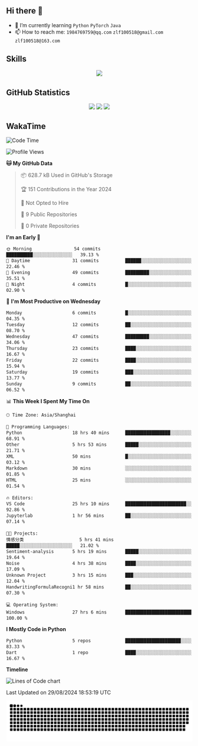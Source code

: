 ## Hi there 👋

- 🌱 I’m currently learning `Python` `PyTorch` `Java`
- 📫 How to reach me: `1984769759@qq.com` `zlf100518@gmail.com` `zlf100518@163.com`

## Skills
<div align="center"> <img src="https://skillicons.dev/icons?i=python,linux,git,github,html,css,js" /> </div>

## GitHub Statistics

<div align="center">
  <img src="https://github-readme-stats.vercel.app/api?username=mrcchenfeng&show_icons=true&theme=tokyonight" />
  <img src="https://github-readme-stats.vercel.app/api/top-langs/?username=mrcchenfeng&show_icons=true&theme=tokyonight" />
  <img src="https://github-readme-activity-graph.vercel.app/graph?username=mrcchenfeng&theme=xcode" />
</div>

## WakaTime

<!--START_SECTION:waka-->
![Code Time](http://img.shields.io/badge/Code%20Time-64%20hrs%2034%20mins-blue)

![Profile Views](http://img.shields.io/badge/Profile%20Views-0-blue)

**🐱 My GitHub Data** 

> 📦 628.7 kB Used in GitHub's Storage 
 > 
> 🏆 151 Contributions in the Year 2024
 > 
> 🚫 Not Opted to Hire
 > 
> 📜 9 Public Repositories 
 > 
> 🔑 0 Private Repositories 
 > 
**I'm an Early 🐤** 

```text
🌞 Morning                54 commits          ██████████░░░░░░░░░░░░░░░   39.13 % 
🌆 Daytime                31 commits          ██████░░░░░░░░░░░░░░░░░░░   22.46 % 
🌃 Evening                49 commits          █████████░░░░░░░░░░░░░░░░   35.51 % 
🌙 Night                  4 commits           █░░░░░░░░░░░░░░░░░░░░░░░░   02.90 % 
```
📅 **I'm Most Productive on Wednesday** 

```text
Monday                   6 commits           █░░░░░░░░░░░░░░░░░░░░░░░░   04.35 % 
Tuesday                  12 commits          ██░░░░░░░░░░░░░░░░░░░░░░░   08.70 % 
Wednesday                47 commits          █████████░░░░░░░░░░░░░░░░   34.06 % 
Thursday                 23 commits          ████░░░░░░░░░░░░░░░░░░░░░   16.67 % 
Friday                   22 commits          ████░░░░░░░░░░░░░░░░░░░░░   15.94 % 
Saturday                 19 commits          ███░░░░░░░░░░░░░░░░░░░░░░   13.77 % 
Sunday                   9 commits           ██░░░░░░░░░░░░░░░░░░░░░░░   06.52 % 
```


📊 **This Week I Spent My Time On** 

```text
🕑︎ Time Zone: Asia/Shanghai

💬 Programming Languages: 
Python                   18 hrs 40 mins      █████████████████░░░░░░░░   68.91 % 
Other                    5 hrs 53 mins       █████░░░░░░░░░░░░░░░░░░░░   21.71 % 
XML                      50 mins             █░░░░░░░░░░░░░░░░░░░░░░░░   03.12 % 
Markdown                 30 mins             ░░░░░░░░░░░░░░░░░░░░░░░░░   01.85 % 
HTML                     25 mins             ░░░░░░░░░░░░░░░░░░░░░░░░░   01.54 % 

🔥 Editors: 
VS Code                  25 hrs 10 mins      ███████████████████████░░   92.86 % 
Jupyterlab               1 hr 56 mins        ██░░░░░░░░░░░░░░░░░░░░░░░   07.14 % 

🐱‍💻 Projects: 
情感分类                     5 hrs 41 mins       █████░░░░░░░░░░░░░░░░░░░░   21.02 % 
Sentiment-analysis       5 hrs 19 mins       █████░░░░░░░░░░░░░░░░░░░░   19.64 % 
Noise                    4 hrs 38 mins       ████░░░░░░░░░░░░░░░░░░░░░   17.09 % 
Unknown Project          3 hrs 15 mins       ███░░░░░░░░░░░░░░░░░░░░░░   12.04 % 
HandwritingFormulaRecogni1 hr 58 mins        ██░░░░░░░░░░░░░░░░░░░░░░░   07.30 % 

💻 Operating System: 
Windows                  27 hrs 6 mins       █████████████████████████   100.00 % 
```

**I Mostly Code in Python** 

```text
Python                   5 repos             █████████████████████░░░░   83.33 % 
Dart                     1 repo              ████░░░░░░░░░░░░░░░░░░░░░   16.67 % 
```



**Timeline**

![Lines of Code chart](https://raw.githubusercontent.com/mrcchenfeng/mrcchenfeng/main/assets/bar_graph.png)


 Last Updated on 29/08/2024 18:53:19 UTC
<!--END_SECTION:waka-->

<div align="center"><img src="./assets/github-snake-dark.svg" /></div>
